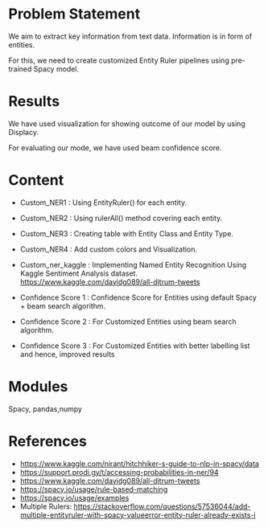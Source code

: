 # Problem Statement

We aim to extract key information from text data. Information is in form of entities.

For this, we need to create customized Entity Ruler pipelines using pre-trained Spacy model.

# Results

We have used visualization for showing outcome of our model by using Displacy. 

For evaluating our mode, we have used beam confidence score.

# Content

- Custom_NER1 : Using EntityRuler() for each entity.
- Custom_NER2 : Using rulerAll() method covering each entity.
- Custom_NER3 : Creating table with Entity Class and Entity Type.
- Custom_NER4 : Add custom colors and Visualization.
- Custom_ner_kaggle : Implementing Named Entity Recognition Using Kaggle Sentiment Analysis dataset. 
https://www.kaggle.com/davidg089/all-djtrum-tweets


- Confidence Score 1 : Confidence Score for Entities using default Spacy + beam search algorithm.
- Confidence Score 2 : For Customized Entities using beam search algorithm.
- Confidence Score 3 : For Customized Entities with better labelling list and hence, improved results


# Modules

Spacy, pandas,numpy

# References


- https://www.kaggle.com/nirant/hitchhiker-s-guide-to-nlp-in-spacy/data
- https://support.prodi.gy/t/accessing-probabilities-in-ner/94
- https://www.kaggle.com/davidg089/all-djtrum-tweets
- https://spacy.io/usage/rule-based-matching
- https://spacy.io/usage/examples
- Multiple Rulers: https://stackoverflow.com/questions/57536044/add-multiple-entityruler-with-spacy-valueerror-entity-ruler-already-exists-i

